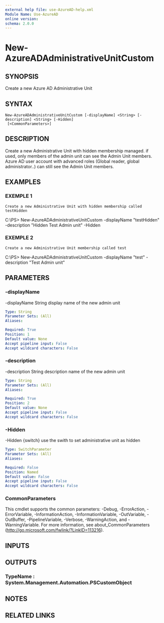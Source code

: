 ```yaml
---
external help file: use-AzureAD-help.xml
Module Name: Use-AzureAD
online version:
schema: 2.0.0
---
```


# New-AzureADAdministrativeUnitCustom

## SYNOPSIS
Create a new Azure AD Administrative Unit

## SYNTAX

```
New-AzureADAdministrativeUnitCustom [-displayName] <String> [-description] <String> [-Hidden]
 [<CommonParameters>]
```

## DESCRIPTION
Create a new Administrative Unit with hidden membership managed.
if used, only members of the admin unit can see the Admin Unit members.
Azure AD user account with advanced roles (Global reader, global administrator..) can still see the Admin Unit members.

## EXAMPLES

### EXEMPLE 1
```
Create a new Administrative Unit with hidden membership called testHidden
```

C:\PS\> New-AzureADAdministrativeUnitCustom -displayName "testHidden" -description "Hidden Test Admin unit" -Hidden

### EXEMPLE 2
```
Create a new Administrative Unit membership called test
```

C:\PS\> New-AzureADAdministrativeUnitCustom -displayName "test" -description "Test Admin unit"

## PARAMETERS

### -displayName
-displayName String
   display name of the new admin unit

```yaml
Type: String
Parameter Sets: (All)
Aliases:

Required: True
Position: 1
Default value: None
Accept pipeline input: False
Accept wildcard characters: False
```

### -description
-description String
   description name of the new admin unit

```yaml
Type: String
Parameter Sets: (All)
Aliases:

Required: True
Position: 2
Default value: None
Accept pipeline input: False
Accept wildcard characters: False
```

### -Hidden
-Hidden {switch}
use the swith to set administrative unit as hidden

```yaml
Type: SwitchParameter
Parameter Sets: (All)
Aliases:

Required: False
Position: Named
Default value: False
Accept pipeline input: False
Accept wildcard characters: False
```

### CommonParameters
This cmdlet supports the common parameters: -Debug, -ErrorAction, -ErrorVariable, -InformationAction, -InformationVariable, -OutVariable, -OutBuffer, -PipelineVariable, -Verbose, -WarningAction, and -WarningVariable.
For more information, see about_CommonParameters (http://go.microsoft.com/fwlink/?LinkID=113216).

## INPUTS

## OUTPUTS

### TypeName : System.Management.Automation.PSCustomObject
## NOTES

## RELATED LINKS
